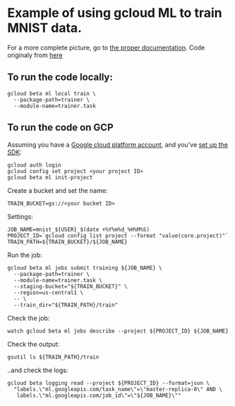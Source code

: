 # Example of using gcloud ML to train MNIST data.


For a more complete picture, go to 
[the proper documentation](https://cloud.google.com/ml/docs/quickstarts/training). Code originaly from 
[here](https://github.com/GoogleCloudPlatform/cloudml-samples/tree/master/mnist/trainable)


## To run the code locally:


```
gcloud beta ml local train \
  --package-path=trainer \
  --module-name=trainer.task
```

## To run the code on GCP

Assuming you have a [Google cloud platform account](https://cloud.google.com/free-trial/),
and you've [set up the SDK](https://cloud.google.com/sdk/downloads):

```
gcloud auth login
gcloud config set project <your project ID>
gcloud beta ml init-project
```

Create a bucket and set the name:

```
TRAIN_BUCKET=gs://<your bucket ID>
```


Settings:

```
JOB_NAME=mnist_${USER}_$(date +%Y%m%d_%H%M%S)
PROJECT_ID=`gcloud config list project --format "value(core.project)"`
TRAIN_PATH=${TRAIN_BUCKET}/${JOB_NAME}
```


Run the job:
```
gcloud beta ml jobs submit training ${JOB_NAME} \
  --package-path=trainer \
  --module-name=trainer.task \
  --staging-bucket="${TRAIN_BUCKET}" \
  --region=us-central1 \
  -- \
  --train_dir="${TRAIN_PATH}/train"
```

Check the job:

```
watch gcloud beta ml jobs describe --project ${PROJECT_ID} ${JOB_NAME}
```

Check the output:

```
gsutil ls ${TRAIN_PATH}/train
```

..and check the logs:

```
gcloud beta logging read --project ${PROJECT_ID} --format=json \
  "labels.\"ml.googleapis.com/task_name\"=\"master-replica-0\" AND \
   labels.\"ml.googleapis.com/job_id\"=\"${JOB_NAME}\""
```


